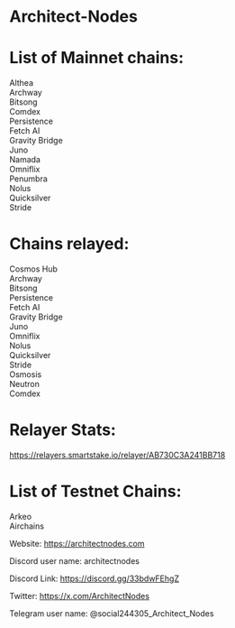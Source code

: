 # Architect-Nodes

# List of Mainnet chains:  
Althea  
Archway  
Bitsong  
Comdex  
Persistence  
Fetch AI  
Gravity Bridge  
Juno  
Namada  
Omniflix  
Penumbra  
Nolus  
Quicksilver  
Stride  

# Chains relayed:  
Cosmos Hub  
Archway  
Bitsong  
Persistence  
Fetch AI  
Gravity Bridge  
Juno  
Omniflix  
Nolus  
Quicksilver  
Stride  
Osmosis  
Neutron  
Comdex  

# Relayer Stats:  
https://relayers.smartstake.io/relayer/AB730C3A241BB718

# List of Testnet Chains:  
Arkeo  
Airchains  

Website: https://architectnodes.com

Discord user name: architectnodes

Discord Link: https://discord.gg/33bdwFEhgZ

Twitter: https://x.com/ArchitectNodes

Telegram user name: @social244305_Architect_Nodes
